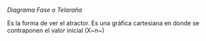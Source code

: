 
*Diagrama Fase o Telaraña*

Es la forma de ver el atractor.
Es una gráfica cartesiana en donde se contraponen el valor inicial (X~n~)
